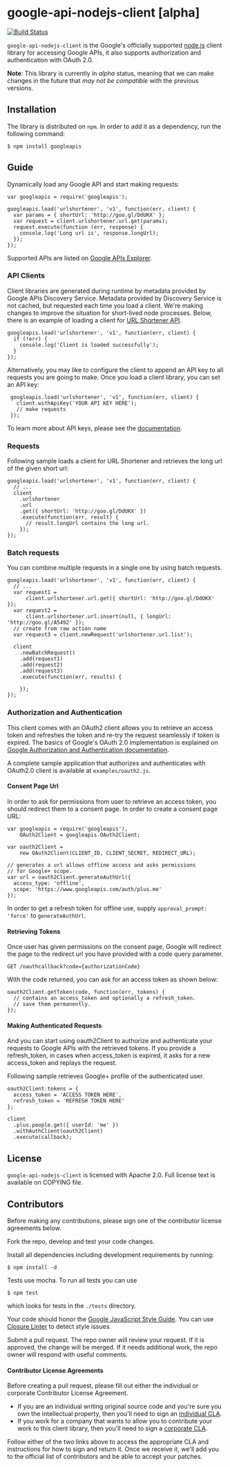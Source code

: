 # google-api-nodejs-client [alpha]

[![Build Status](https://travis-ci.org/google/google-api-nodejs-client.png)](https://travis-ci.org/google/google-api-nodejs-client)

`google-api-nodejs-client` is the Google's officially supported
[node.js](http://nodejs.org/) client
library for accessing Google APIs, it also supports authorization and
authentication with OAuth 2.0.

**Note**: This library is currently in *alpha* status, meaning that we can make
changes in the future that *may not be compatible* with the previous versions.

## Installation

The library is distributed on `npm`. In order to add it as a dependency,
run the following command:

    $ npm install googleapis

## Guide

Dynamically load any Google API and start making requests:

    var googleapis = require('googleapis');

    googleapis.load('urlshortener', 'v1', function(err, client) {
      var params = { shortUrl: 'http://goo.gl/DdUKX' };
      var request = client.urlshortener.url.get(params);
      request.execute(function (err, response) {
        console.log('Long url is', response.longUrl);
      });
    });

Supported APIs are listed on
[Google APIs Explorer](https://developers.google.com/apis-explorer).

### API Clients

Client libraries are generated during runtime by metadata provided by Google
APIs Discovery Service. Metadata provided by Discovery Service is not cached,
but requested each time you load a client. We're making changes to improve the
situation for short-lived node processes. Below, there is an example of loading
a client for [URL Shortener API](https://developers.google.com/url-shortener/).

    googleapis.load('urlshortener', 'v1', function(err, client) {
      if (!err) {
        console.log('Client is loaded successfully');
      }
    });

Alternatively, you may like to configure the client to append an API key to all
requests you are going to make. Once you load a client library, you can set an
API key:

     googleapis.load('urlshortener', 'v1', function(err, client) {
       client.withApiKey('YOUR API KEY HERE');
       // make requests
     });

To learn more about API keys, please see the [documentation](https://developers.google.com/console/help/#UsingKeys).

### Requests

Following sample loads a client for URL Shortener and retrieves the long url
of the given short url:

    googleapis.load('urlshortener', 'v1', function(err, client) {
      // ...
      client
        .urlshortener
        .url
        .get({ shortUrl: 'http://goo.gl/DdUKX' })
        .execute(function(err, result) {
          // result.longUrl contains the long url.
        });
    });


### Batch requests

You can combine multiple requests in a single one by using batch requests.

    googleapis.load('urlshortener', 'v1', function(err, client) {
      // ...
      var request1 =
          client.urlshortener.url.get({ shortUrl: 'http://goo.gl/DdUKX' });
      var request2 =
          client.urlshortener.url.insert(null, { longUrl: 'http://goo.gl/A5492' });
      // create from raw action name
      var request3 = client.newRequest('urlshortener.url.list');

      client
        .newBatchRequest()
        .add(request1)
        .add(request2)
        .add(request3)
        .execute(function(err, results) {

        });
    });

### Authorization and Authentication

This client comes with an OAuth2 client allows you to retrieve an access token and
refreshes the token and re-try the request seamlessly if token is expired. The
basics of Google's OAuth 2.0 implementation is explained on
[Google Authorization and Authentication
documentation](https://developers.google.com/accounts/docs/OAuth2Login).

A complete sample application that authorizes and authenticates with OAuth2.0
client is available at `examples/oauth2.js`.

#### Consent Page Url

In order to ask for permissions from user to retrieve an access token, you
should redirect them to a consent page. In order to create a consent page
URL:

    var googleapis = require('googleapis'),
        OAuth2Client = googleapis.OAuth2Client;

    var oauth2Client =
        new OAuth2Client(CLIENT_ID, CLIENT_SECRET, REDIRECT_URL);

    // generates a url allows offline access and asks permissions
    // for Google+ scope.
    var url = oauth2Client.generateAuthUrl({
      access_type: 'offline',
      scope: 'https://www.googleapis.com/auth/plus.me'
    });

In order to get a refresh token for offline use, supply `approval_prompt: 'force'` to `generateAuthUrl`.

#### Retrieving Tokens
Once user has given permissions on the consent page, Google will redirect
the page to the redirect url you have provided with a code query parameter.

    GET /oauthcallback?code={authorizationCode}

With the code returned, you can ask for an access token as shown below:

    oauth2Client.getToken(code, function(err, tokens) {
      // contains an access_token and optionally a refresh_token.
      // save them permanently.
    });

#### Making Authenticated Requests

And you can start using oauth2Client to authorize and authenticate your
requests to Google APIs with the retrieved tokens. If you provide a
refresh_token, in cases when access_token is expired, it asks for a new
access_token and replays the request.

Following sample retrieves Google+ profile of the authenticated user.

    oauth2Client.tokens = {
      access_token = 'ACCESS TOKEN HERE',
      refresh_token = 'REFRESH TOKEN HERE'
    };

    client
      .plus.people.get({ userId: 'me' })
      .withAuthClient(oauth2Client)
      .execute(callback);

## License

`google-api-nodejs-client` is licensed with Apache 2.0. Full license text is
available on COPYING file.

## Contributors

Before making any contributions, please sign one of the contributor
license agreements below.

Fork the repo, develop and test your code changes.

Install all dependencies including development requirements by running:

    $ npm install -d

Tests use mocha. To run all tests you can use

    $ npm test

which looks for tests in the `./tests` directory.

Your code should honor the
[Google JavaScript Style Guide](http://google-styleguide.googlecode.com/svn/trunk/javascriptguide.xml).
You can use
[Closure Linter](https://code.google.com/p/closure-linter/)
to detect style issues.

Submit a pull request. The repo owner will review your request. If it is
approved, the change will be merged. If it needs additional work, the repo
owner will respond with useful comments.

#### Contributor License Agreements

Before creating a pull request, please fill out either the individual or
corporate Contributor License Agreement.

* If you are an individual writing original source code and you're sure you
own the intellectual property, then you'll need to sign an
[individual CLA](http://code.google.com/legal/individual-cla-v1.0.html).
* If you work for a company that wants to allow you to contribute your work
to this client library, then you'll need to sign a
[corporate CLA](http://code.google.com/legal/corporate-cla-v1.0.html).

Follow either of the two links above to access the appropriate CLA and
instructions for how to sign and return it. Once we receive it, we'll add you
to the official list of contributors and be able to accept your patches.
